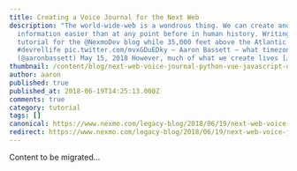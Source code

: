 ```yaml
---
title: Creating a Voice Journal for the Next Web
description: "The world-wide-web is a wondrous thing. We can create and share
  information easier than at any point before in human history. Writing a
  tutorial for the @NexmoDev blog while 35,000 feet above the Atlantic
  #devrellife pic.twitter.com/mvxGDuEDky — Aaron Bassett – what timezone is it?
  (@aaronbassett) May 15, 2018 However, much of what we create lives […]"
thumbnail: /content/blog/next-web-voice-journal-python-vue-javascript-dr/p2p-voice-journal-featured.png
author: aaron
published: true
published_at: 2018-06-19T14:25:13.000Z
comments: true
category: tutorial
tags: []
canonical: https://www.nexmo.com/legacy-blog/2018/06/19/next-web-voice-journal-python-vue-javascript-dr
redirect: https://www.nexmo.com/legacy-blog/2018/06/19/next-web-voice-journal-python-vue-javascript-dr
---
```


Content to be migrated...

